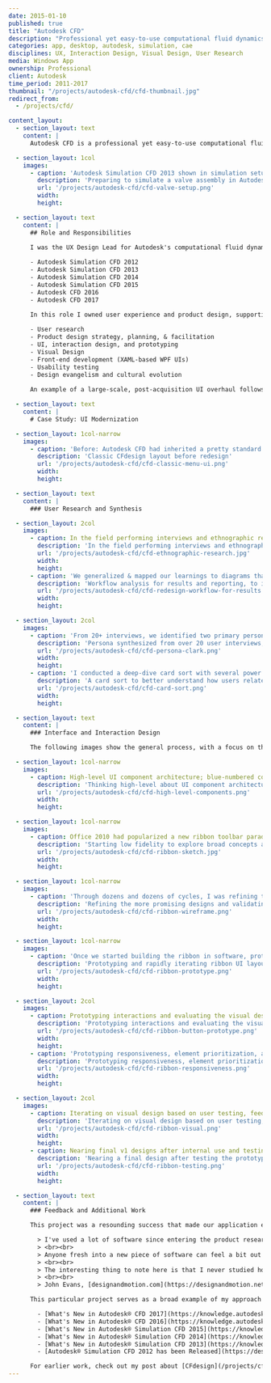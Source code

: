 ```yaml
---
date: 2015-01-10
published: true
title: "Autodesk CFD"
description: "Professional yet easy-to-use computational fluid dynamics (CFD) tools for engineers"
categories: app, desktop, autodesk, simulation, cae
disciplines: UX, Interaction Design, Visual Design, User Research
media: Windows App
ownership: Professional
client: Autodesk
time_period: 2011-2017
thumbnail: "/projects/autodesk-cfd/cfd-thumbnail.jpg"
redirect_from: 
  - /projects/cfd/

content_layout:
  - section_layout: text
    content: |
      Autodesk CFD is a professional yet easy-to-use computational fluid dynamics (CFD) tool for engineers; in other words, an approachable way to simulate fluid flow and heat transfer to understand how designs will perform in the real world. It is used to simulate everything from pumps & valves, to electronics cooling, to aero & hydrodynamics, to HVAC systems in buildings. Our product is designed with the belief that simulating design performance virtually, early, and often in the product lifecycle results in cheaper and better-performing real-world designs, with faster time to market.

  - section_layout: 1col
    images:
      - caption: 'Autodesk Simulation CFD 2013 shown in simulation setup mode'
        description: 'Preparing to simulate a valve assembly in Autodesk CFD'
        url: '/projects/autodesk-cfd/cfd-valve-setup.png'
        width:
        height:

  - section_layout: text
    content: |
      ## Role and Responsibilities

      I was the UX Design Lead for Autodesk's computational fluid dynamics (CFD) apps from 2011 until 2017, supporting the following successful releases:
      
      - Autodesk Simulation CFD 2012
      - Autodesk Simulation CFD 2013
      - Autodesk Simulation CFD 2014
      - Autodesk Simulation CFD 2015
      - Autodesk CFD 2016
      - Autodesk CFD 2017

      In this role I owned user experience and product design, supporting most new development initiatives. Responsibilities include:
      
      - User research
      - Product design strategy, planning, & facilitation
      - UI, interaction design, and prototyping
      - Visual Design
      - Front-end development (XAML-based WPF UIs)
      - Usability testing
      - Design evangelism and cultural evolution
      
      An example of a large-scale, post-acquisition UI overhaul follows.

  - section_layout: text
    content: | 
      # Case Study: UI Modernization

  - section_layout: 1col-narrow
    images:
      - caption: 'Before: Autodesk CFD had inherited a pretty standard Windows UI (for the time) consisting of application-level menus and 24px docking toolbars. As the software had grown, the toolbars had become a mix of file operations, view controls, selection methods, commands, and mode toggles. There were two primary modes that were not strongly differentiated and a few secondary. The left-docked "Design Study Bar" worked quite well with a top-down approach but felt discontinuous from the other UI. The "in canvas" controls felt like they had been layered in as an afterthought.'
        description: 'Classic CFdesign layout before redesign'
        url: '/projects/autodesk-cfd/cfd-classic-menu-ui.png'
        width:
        height:

  - section_layout: text
    content: |
      ### User Research and Synthesis

  - section_layout: 2col
    images:
      - caption: In the field performing interviews and ethnographic research to learn about user workflows
        description: 'In the field performing interviews and ethnographic research to learn about user workflows'
        url: '/projects/autodesk-cfd/cfd-ethnographic-research.jpg'
        width:
        height:
      - caption: 'We generalized & mapped our learnings to diagrams that would inform the updated software workflows; these broke down by simulation setup, results processing, reporting, and design comparison (intentionally blurred)'
        description: 'Workflow analysis for results and reporting, to inform redesign'
        url: '/projects/autodesk-cfd/cfd-redesign-workflow-for-results.png'
        width:
        height:

  - section_layout: 2col
    images:
      - caption: 'From 20+ interviews, we identified two primary personas with distinct needs and goals: a full-time simulation analyst and a design engineer who used simulation infrequently at key points in their design process (intentionally blurred)'
        description: 'Persona synthesized from over 20 user interviews, for the infrequent simulation user (intentionally blurred)'
        url: '/projects/autodesk-cfd/cfd-persona-clark.png'
        width:
        height:
      - caption: 'I conducted a deep-dive card sort with several power users to better understand how they related various modes, commands, and operations'
        description: 'A card sort to better understand how users related various commands and operations'
        url: '/projects/autodesk-cfd/cfd-card-sort.png'
        width:
        height:

  - section_layout: text
    content: |
      ### Interface and Interaction Design

      The following images show the general process, with a focus on the ribbon toolbar since it is the primary interface: starting from low-fi sketches exploring broad design concepts, to digital wireframes, to mockups, to actual UI prototyping, and finally to polishing the icons and visual design.

  - section_layout: 1col-narrow
    images:
      - caption: High-level UI component architecture; blue-numbered components were part of the redesign while green-lettered were untouched components
        description: 'Thinking high-level about UI component architecture'
        url: '/projects/autodesk-cfd/cfd-high-level-components.png'
        width:
        height:

  - section_layout: 1col-narrow
    images:
      - caption: Office 2010 had popularized a new ribbon toolbar paradigm and Autodesk had embraced it in its flagship products. Microsoft and Autodesk research showed major usability improvements across the board, so this is the direction we embarked on. Here, I started with low-fidelity sketches to explore broad concepts and constraints including left-to-right vs. free-form flows, mode selection at different levels, context tabs vs. context panels, and high-level layouts. 
        description: 'Starting low fidelity to explore broad concepts and constraints'
        url: '/projects/autodesk-cfd/cfd-ribbon-sketch.jpg'
        width:
        height:

  - section_layout: 1col-narrow
    images:
      - caption: 'Through dozens and dozens of cycles, I was refining the more promising designs and validating iterations with internal subject matter experts from services & support. The primary modes were split by ribbon tab, e.g. Setup, Results, and Manage. Each tab generally followed a left-to-right flow, with sub-modes centered in the ribbon toolbar. Each sub-mode activated a context panel (green) with commands and controls exclusive to that mode.'
        description: 'Refining the more promising designs and validating iterations with internal experts'
        url: '/projects/autodesk-cfd/cfd-ribbon-wireframe.png'
        width:
        height:  

  - section_layout: 1col-narrow
    images:
      - caption: 'Once we started building the ribbon in software, prototyping and rapid iteration were made easy with Microsoft Expression Blend. The WPF framework enabled me to design the ribbon layout, microinteractions, and behaviors while engineering worked on connecting functionality within the application. I could simply export updated XAML files to a folder in the installation directory to see my updates immediately working in code.'
        description: 'Prototyping and rapidly iterating ribbon UI layouts'
        url: '/projects/autodesk-cfd/cfd-ribbon-prototype.png'
        width:
        height:

  - section_layout: 2col
    images:
      - caption: Prototyping interactions and evaluating the visual design styling of the live component
        description: 'Prototyping interactions and evaluating the visual design'
        url: '/projects/autodesk-cfd/cfd-ribbon-button-prototype.png'
        width:
        height:
      - caption: 'Prototyping responsiveness, element prioritization, and window-resizing interactions'
        description: 'Prototyping responsiveness, element prioritization, and resize interactions'
        url: '/projects/autodesk-cfd/cfd-ribbon-responsiveness.png'
        width:
        height:

  - section_layout: 2col
    images:
      - caption: Iterating on visual design based on user testing, feedback, and design principles
        description: 'Iterating on visual design based on user testing, feedback, and design principles'
        url: '/projects/autodesk-cfd/cfd-ribbon-visual.png'
        width:
        height:
      - caption: Nearing final v1 designs after internal use and testing the prototypes with real users
        description: 'Nearing a final design after testing the prototypes with users'
        url: '/projects/autodesk-cfd/cfd-ribbon-testing.png'
        width:
        height:

  - section_layout: text
    content: |
      ### Feedback and Additional Work

      This project was a resounding success that made our application easier to learn and use. We ended up finishing ahead of schedule thanks to an incredible engineering team and great tooling from Microsoft. In the end, nothing is as satisfying as positive user feedback:

        > I've used a lot of software since entering the product research field. Some were not too difficult to figure out, while others did require a bit of study to get running. Autodesk Simulation CFD 2013 is one of the easiest I've encountered.
        > <br><br>
        > Anyone fresh into a new piece of software can feel a bit out of sorts, but CFD is laid out in my favorite manner: a progressive ribbon. By this, I mean a ribbon layout that works from left to right in the general order that parallels the standard workflows expected.
        > <br><br>
        > The interesting thing to note here is that I never studied how to manipulate planes in CFD. I just followed my instincts, and the tools were there. Nice job usability.
        > <br><br>
        > John Evans, [designandmotion.com](https://designandmotion.net/autodesk/simulation-cfd-getting-up-to-speed-fast/)

      This particular project serves as a broad example of my approach and my varied, technical skillset as a designer. I have designed a majority of the new and redesigned features in the products listed above, so am happy to answer additional questions and requests. For a list of what's new in each release, see the Autodesk Knowledge Network articles:

        - [What's New in Autodesk® CFD 2017](https://knowledge.autodesk.com/support/cfd/learn-explore/caas/CloudHelp/cloudhelp/2017/ENU/SimCFD-WhatsNew/files/GUID-E68DA961-6B90-41D7-AFA0-FD771EDB60F9-htm.html)
        - [What's New in Autodesk® CFD 2016](https://knowledge.autodesk.com/support/cfd/learn-explore/caas/CloudHelp/cloudhelp/2017/ENU/SimCFD-WhatsNew/files/GUID-A27F10AE-67C6-45CB-959F-0F2074F4D131-htm.html)
        - [What's New in Autodesk® Simulation CFD 2015](https://knowledge.autodesk.com/support/cfd/learn-explore/caas/CloudHelp/cloudhelp/2017/ENU/SimCFD-WhatsNew/files/GUID-2426C8BE-99E3-4775-9691-6D788E46F365-htm.html)
        - [What's New in Autodesk® Simulation CFD 2014](https://knowledge.autodesk.com/support/cfd/learn-explore/caas/CloudHelp/cloudhelp/2014/ENU/SimCFD/files/GUID-6DF7343A-F2F7-4270-9B1D-26C486338C5C-htm.html)
        - [What's New in Autodesk® Simulation CFD 2013](https://knowledge.autodesk.com/support/cfd/learn-explore/caas/CloudHelp/cloudhelp/2015/ENU/SimCFD-WhatsNew/files/GUID-8739DAC9-3B71-4092-A5C7-EC06B95DE2B0-htm.html)
        - [Autodesk® Simulation CFD 2012 has been Released](https://designandmotion.net/design-2/manufacturing-design/simulation-cfd-released/)

      For earlier work, check out my post about [CFdesign](/projects/cfdesign/).
---
```

